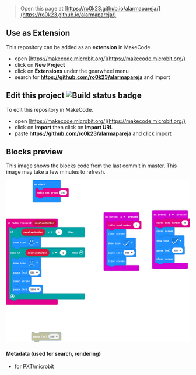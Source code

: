 
> Open this page at [https://ro0k23.github.io/alarmapareja/](https://ro0k23.github.io/alarmapareja/)

## Use as Extension

This repository can be added as an **extension** in MakeCode.

* open [https://makecode.microbit.org/](https://makecode.microbit.org/)
* click on **New Project**
* click on **Extensions** under the gearwheel menu
* search for **https://github.com/ro0k23/alarmapareja** and import

## Edit this project ![Build status badge](https://github.com/ro0k23/alarmapareja/workflows/MakeCode/badge.svg)

To edit this repository in MakeCode.

* open [https://makecode.microbit.org/](https://makecode.microbit.org/)
* click on **Import** then click on **Import URL**
* paste **https://github.com/ro0k23/alarmapareja** and click import

## Blocks preview

This image shows the blocks code from the last commit in master.
This image may take a few minutes to refresh.

![A rendered view of the blocks](https://github.com/ro0k23/alarmapareja/raw/master/.github/makecode/blocks.png)

#### Metadata (used for search, rendering)

* for PXT/microbit
<script src="https://makecode.com/gh-pages-embed.js"></script><script>makeCodeRender("{{ site.makecode.home_url }}", "{{ site.github.owner_name }}/{{ site.github.repository_name }}");</script>

